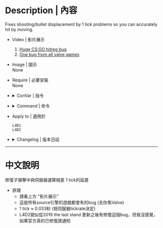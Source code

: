 # Description | 內容
Fixes shooting/bullet displacement by 1 tick problems so you can accurately hit by moving.

* Video | 影片展示
    1. [Huge CS:GO hitreg bug](https://www.youtube.com/watch?v=VPT0-CKODNc)
    2. [One bug from all valve games](https://www.youtube.com/watch?v=pr4EZ06mrpQ)

* Image | 圖示
<br/>None

* Require | 必要安裝
<br/>None

* <details><summary>ConVar | 指令</summary>

	None
</details>

* <details><summary>Command | 命令</summary>

	None
</details>

* Apply to | 適用於
    ```
    L4D1
    L4D2
    ```

* <details><summary>Changelog | 版本日誌</summary>

    * v1.1h (2024-8-26)
        * Improve code, [Credit](https://github.com/SirPlease/L4D2-Competitive-Rework/blob/master/addons/sourcemod/scripting/firebulletsfix.sp)

    * v1.0h (2024-3-7)
        * Fixed physics objects are broken therefore tank hittables are flying totally random in l4d1/2

	* v1.0.2
		* [Original Plugin by Xutax_Kamay](https://github.com/XutaxKamay/firebulletsfix)
</details>

- - - -
# 中文說明
修復子彈擊中與伺服器運算相差 1 tick的延遲

* 原理
    * 請看上方 "影片展示"
    * 這是所有source引擎的遊戲都會有的bug (去你馬Valve)
    * 1 tick ≈ 0.033秒 (視伺服器tickrate決定)
    * L4D2貌似從2019 the last stand 更新之後有修復這個bug，但我沒感覺，如果官方真的已修復請通知